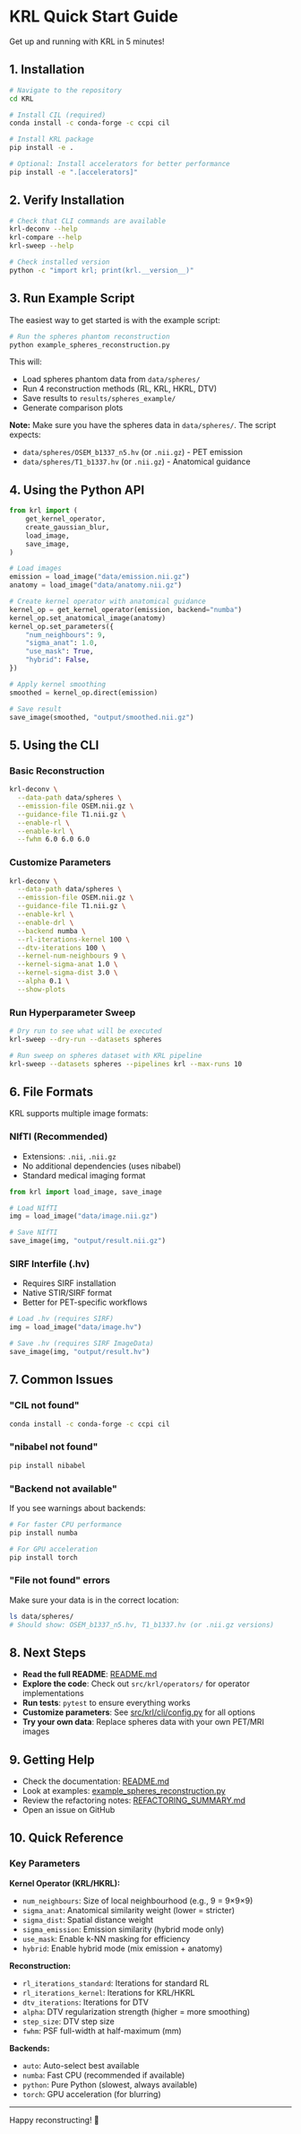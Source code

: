 # KRL Quick Start Guide

Get up and running with KRL in 5 minutes!

## 1. Installation

```bash
# Navigate to the repository
cd KRL

# Install CIL (required)
conda install -c conda-forge -c ccpi cil

# Install KRL package
pip install -e .

# Optional: Install accelerators for better performance
pip install -e ".[accelerators]"
```

## 2. Verify Installation

```bash
# Check that CLI commands are available
krl-deconv --help
krl-compare --help
krl-sweep --help

# Check installed version
python -c "import krl; print(krl.__version__)"
```

## 3. Run Example Script

The easiest way to get started is with the example script:

```bash
# Run the spheres phantom reconstruction
python example_spheres_reconstruction.py
```

This will:
- Load spheres phantom data from `data/spheres/`
- Run 4 reconstruction methods (RL, KRL, HKRL, DTV)
- Save results to `results/spheres_example/`
- Generate comparison plots

**Note:** Make sure you have the spheres data in `data/spheres/`. The script expects:
- `data/spheres/OSEM_b1337_n5.hv` (or `.nii.gz`) - PET emission
- `data/spheres/T1_b1337.hv` (or `.nii.gz`) - Anatomical guidance

## 4. Using the Python API

```python
from krl import (
    get_kernel_operator,
    create_gaussian_blur,
    load_image,
    save_image,
)

# Load images
emission = load_image("data/emission.nii.gz")
anatomy = load_image("data/anatomy.nii.gz")

# Create kernel operator with anatomical guidance
kernel_op = get_kernel_operator(emission, backend="numba")
kernel_op.set_anatomical_image(anatomy)
kernel_op.set_parameters({
    "num_neighbours": 9,
    "sigma_anat": 1.0,
    "use_mask": True,
    "hybrid": False,
})

# Apply kernel smoothing
smoothed = kernel_op.direct(emission)

# Save result
save_image(smoothed, "output/smoothed.nii.gz")
```

## 5. Using the CLI

### Basic Reconstruction

```bash
krl-deconv \
  --data-path data/spheres \
  --emission-file OSEM.nii.gz \
  --guidance-file T1.nii.gz \
  --enable-rl \
  --enable-krl \
  --fwhm 6.0 6.0 6.0
```

### Customize Parameters

```bash
krl-deconv \
  --data-path data/spheres \
  --emission-file OSEM.nii.gz \
  --guidance-file T1.nii.gz \
  --enable-krl \
  --enable-drl \
  --backend numba \
  --rl-iterations-kernel 100 \
  --dtv-iterations 100 \
  --kernel-num-neighbours 9 \
  --kernel-sigma-anat 1.0 \
  --kernel-sigma-dist 3.0 \
  --alpha 0.1 \
  --show-plots
```

### Run Hyperparameter Sweep

```bash
# Dry run to see what will be executed
krl-sweep --dry-run --datasets spheres

# Run sweep on spheres dataset with KRL pipeline
krl-sweep --datasets spheres --pipelines krl --max-runs 10
```

## 6. File Formats

KRL supports multiple image formats:

### NIfTI (Recommended)
- Extensions: `.nii`, `.nii.gz`
- No additional dependencies (uses nibabel)
- Standard medical imaging format

```python
from krl import load_image, save_image

# Load NIfTI
img = load_image("data/image.nii.gz")

# Save NIfTI
save_image(img, "output/result.nii.gz")
```

### SIRF Interfile (.hv)
- Requires SIRF installation
- Native STIR/SIRF format
- Better for PET-specific workflows

```python
# Load .hv (requires SIRF)
img = load_image("data/image.hv")

# Save .hv (requires SIRF ImageData)
save_image(img, "output/result.hv")
```

## 7. Common Issues

### "CIL not found"
```bash
conda install -c conda-forge -c ccpi cil
```

### "nibabel not found"
```bash
pip install nibabel
```

### "Backend not available"
If you see warnings about backends:
```bash
# For faster CPU performance
pip install numba

# For GPU acceleration
pip install torch
```

### "File not found" errors
Make sure your data is in the correct location:
```bash
ls data/spheres/
# Should show: OSEM_b1337_n5.hv, T1_b1337.hv (or .nii.gz versions)
```

## 8. Next Steps

- **Read the full README**: [README.md](README.md)
- **Explore the code**: Check out `src/krl/operators/` for operator implementations
- **Run tests**: `pytest` to ensure everything works
- **Customize parameters**: See [src/krl/cli/config.py](src/krl/cli/config.py) for all options
- **Try your own data**: Replace spheres data with your own PET/MRI images

## 9. Getting Help

- Check the documentation: [README.md](README.md)
- Look at examples: [example_spheres_reconstruction.py](example_spheres_reconstruction.py)
- Review the refactoring notes: [REFACTORING_SUMMARY.md](REFACTORING_SUMMARY.md)
- Open an issue on GitHub

## 10. Quick Reference

### Key Parameters

**Kernel Operator (KRL/HKRL):**
- `num_neighbours`: Size of local neighbourhood (e.g., 9 = 9×9×9)
- `sigma_anat`: Anatomical similarity weight (lower = stricter)
- `sigma_dist`: Spatial distance weight
- `sigma_emission`: Emission similarity (hybrid mode only)
- `use_mask`: Enable k-NN masking for efficiency
- `hybrid`: Enable hybrid mode (mix emission + anatomy)

**Reconstruction:**
- `rl_iterations_standard`: Iterations for standard RL
- `rl_iterations_kernel`: Iterations for KRL/HKRL
- `dtv_iterations`: Iterations for DTV
- `alpha`: DTV regularization strength (higher = more smoothing)
- `step_size`: DTV step size
- `fwhm`: PSF full-width at half-maximum (mm)

**Backends:**
- `auto`: Auto-select best available
- `numba`: Fast CPU (recommended if available)
- `python`: Pure Python (slowest, always available)
- `torch`: GPU acceleration (for blurring)

---

Happy reconstructing! 🎉
